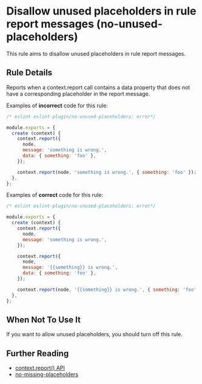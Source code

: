 # Disallow unused placeholders in rule report messages (no-unused-placeholders)

This rule aims to disallow unused placeholders in rule report messages.

## Rule Details

Reports when a context.report call contains a data property that does not have a corresponding placeholder in the report message.

Examples of **incorrect** code for this rule:

```js
/* eslint eslint-plugin/no-unused-placeholders: error*/

module.exports = {
  create (context) {
    context.report({
      node,
      message: 'something is wrong.',
      data: { something: 'foo' },
    });

    context.report(node, 'something is wrong.', { something: 'foo' });
  },
};
```

Examples of **correct** code for this rule:

```js
/* eslint eslint-plugin/no-unused-placeholders: error*/

module.exports = {
  create (context) {
    context.report({
      node,
      message: 'something is wrong.',
    });

    context.report({
      node,
      message: '{{something}} is wrong.',
      data: { something: 'foo' },
    });

    context.report(node, '{{something}} is wrong.', { something: 'foo' });
  },
};
```

## When Not To Use It

If you want to allow unused placeholders, you should turn off this rule.

## Further Reading

* [context.report() API](http://eslint.org/docs/developer-guide/working-with-rules#contextreport)
* [no-missing-placeholders](https://github.com/not-an-aardvark/eslint-plugin-eslint-plugin/blob/master/docs/rules/no-missing-placeholders.md)
